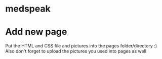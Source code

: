# medspeak

# Add new page

Put the HTML and CSS file and pictures into the pages folder/directory :)
Also don't forget to upload the pictures you used into pages as well
